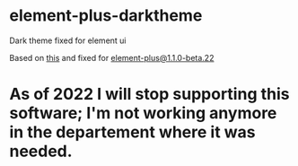 # element-plus-darktheme
Dark theme fixed for element ui


Based on [this](https://github.com/Arattian/element-theme-dark) and fixed for element-plus@1.1.0-beta.22


# As of 2022 I will stop supporting this software; I'm not working anymore in the departement where it was needed.
